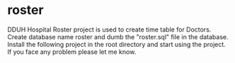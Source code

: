 # roster
DDUH Hospital Roster project is used to create time table for Doctors.
Create database name roster and dumb the "roster.sql" file in the database. 
Install the following project in the root directory and start using the project. If you face any problem please let me know.
